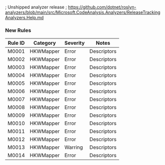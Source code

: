 ﻿; Unshipped analyzer release
; https://github.com/dotnet/roslyn-analyzers/blob/main/src/Microsoft.CodeAnalysis.Analyzers/ReleaseTrackingAnalyzers.Help.md

### New Rules

Rule ID | Category | Severity | Notes
--------|----------|----------|-------
M0001 | HKWMapper | Error | Descriptors
M0002 | HKWMapper | Error | Descriptors
M0003 | HKWMapper | Error | Descriptors
M0004 | HKWMapper | Error | Descriptors
M0005 | HKWMapper | Error | Descriptors
M0006 | HKWMapper | Error | Descriptors
M0007 | HKWMapper | Error | Descriptors
M0008 | HKWMapper | Error | Descriptors
M0009 | HKWMapper | Error | Descriptors
M0010 | HKWMapper | Error | Descriptors
M0011 | HKWMapper | Error | Descriptors
M0012 | HKWMapper | Error | Descriptors
M0013 | HKWMapper | Warring | Descriptors
M0014 | HKWMapper | Error | Descriptors